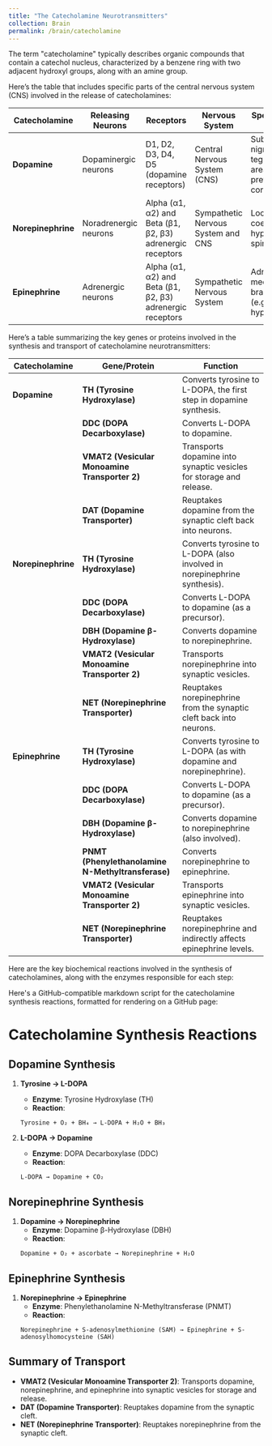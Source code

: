 ```yaml
---
title: "The Catecholamine Neurotransmitters"
collection: Brain
permalink: /brain/catecholamine
---
```


The term "catecholamine" typically describes organic compounds that contain a catechol nucleus, characterized by a benzene ring with two adjacent hydroxyl groups, along with an amine group.  

Here’s the table that includes specific parts of the central nervous system (CNS) involved in the release of catecholamines:

| **Catecholamine** | **Releasing Neurons**          | **Receptors**                       | **Nervous System**              | **Specific Parts of CNS**           |
|-------------------|--------------------------------|-------------------------------------|---------------------------------|--------------------------------------|
| **Dopamine**      | Dopaminergic neurons           | D1, D2, D3, D4, D5 (dopamine receptors) | Central Nervous System (CNS)   | Substantia nigra, ventral tegmental area, striatum, prefrontal cortex |
| **Norepinephrine**| Noradrenergic neurons          | Alpha (α1, α2) and Beta (β1, β2, β3) adrenergic receptors | Sympathetic Nervous System and CNS | Locus coeruleus, hypothalamus, spinal cord     |
| **Epinephrine**   | Adrenergic neurons             | Alpha (α1, α2) and Beta (β1, β2, β3) adrenergic receptors | Sympathetic Nervous System      | Adrenal medulla, some brain regions (e.g., hypothalamus) |



Here’s a table summarizing the key genes or proteins involved in the synthesis and transport of catecholamine neurotransmitters:

| **Catecholamine** | **Gene/Protein**                   | **Function**                                    |
|-------------------|------------------------------------|-------------------------------------------------|
| **Dopamine**      | **TH (Tyrosine Hydroxylase)**     | Converts tyrosine to L-DOPA, the first step in dopamine synthesis. |
|                   | **DDC (DOPA Decarboxylase)**      | Converts L-DOPA to dopamine.                    |
|                   | **VMAT2 (Vesicular Monoamine Transporter 2)** | Transports dopamine into synaptic vesicles for storage and release. |
|                   | **DAT (Dopamine Transporter)**     | Reuptakes dopamine from the synaptic cleft back into neurons.  |
| **Norepinephrine**| **TH (Tyrosine Hydroxylase)**     | Converts tyrosine to L-DOPA (also involved in norepinephrine synthesis). |
|                   | **DDC (DOPA Decarboxylase)**      | Converts L-DOPA to dopamine (as a precursor).  |
|                   | **DBH (Dopamine β-Hydroxylase)**  | Converts dopamine to norepinephrine.            |
|                   | **VMAT2 (Vesicular Monoamine Transporter 2)** | Transports norepinephrine into synaptic vesicles. |
|                   | **NET (Norepinephrine Transporter)**| Reuptakes norepinephrine from the synaptic cleft back into neurons. |
| **Epinephrine**   | **TH (Tyrosine Hydroxylase)**     | Converts tyrosine to L-DOPA (as with dopamine and norepinephrine). |
|                   | **DDC (DOPA Decarboxylase)**      | Converts L-DOPA to dopamine (as a precursor).  |
|                   | **DBH (Dopamine β-Hydroxylase)**  | Converts dopamine to norepinephrine (also involved). |
|                   | **PNMT (Phenylethanolamine N-Methyltransferase)** | Converts norepinephrine to epinephrine.        |
|                   | **VMAT2 (Vesicular Monoamine Transporter 2)** | Transports epinephrine into synaptic vesicles. |
|                   | **NET (Norepinephrine Transporter)**| Reuptakes norepinephrine and indirectly affects epinephrine levels. |



Here are the key biochemical reactions involved in the synthesis of catecholamines, along with the enzymes responsible for each step:

Here's a GitHub-compatible markdown script for the catecholamine synthesis reactions, formatted for rendering on a GitHub page:

# Catecholamine Synthesis Reactions

## Dopamine Synthesis

1. **Tyrosine → L-DOPA**
   - **Enzyme**: Tyrosine Hydroxylase (TH)  
   - **Reaction**:  
   ```
   Tyrosine + O₂ + BH₄ → L-DOPA + H₂O + BH₃
   ```

2. **L-DOPA → Dopamine**
   - **Enzyme**: DOPA Decarboxylase (DDC)  
   - **Reaction**:  
   ```
   L-DOPA → Dopamine + CO₂
   ```

## Norepinephrine Synthesis

1. **Dopamine → Norepinephrine**
   - **Enzyme**: Dopamine β-Hydroxylase (DBH)  
   - **Reaction**:  
   ```
   Dopamine + O₂ + ascorbate → Norepinephrine + H₂O
   ```

## Epinephrine Synthesis

1. **Norepinephrine → Epinephrine**
   - **Enzyme**: Phenylethanolamine N-Methyltransferase (PNMT)  
   - **Reaction**:  
   ```
   Norepinephrine + S-adenosylmethionine (SAM) → Epinephrine + S-adenosylhomocysteine (SAH)
   ```

## Summary of Transport

- **VMAT2 (Vesicular Monoamine Transporter 2)**: Transports dopamine, norepinephrine, and epinephrine into synaptic vesicles for storage and release.
- **DAT (Dopamine Transporter)**: Reuptakes dopamine from the synaptic cleft.
- **NET (Norepinephrine Transporter)**: Reuptakes norepinephrine from the synaptic cleft.  

